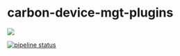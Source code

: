 # carbon-device-mgt-plugins

<a href='https://opensource.org/licenses/Apache-2.0'><img src='https://img.shields.io/badge/License-Apache%202.0-blue.svg'></a><br/>

[![pipeline status](https://gitlab.com/entgra/carbon-device-mgt-plugins/badges/master/pipeline.svg)](https://gitlab.com/entgra/carbon-device-mgt-plugins/commits/master)